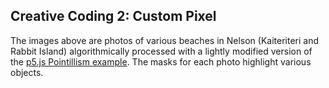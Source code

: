 ## Creative Coding 2: Custom Pixel

The images above are photos of various beaches in Nelson (Kaiteriteri and Rabbit Island) algorithmically processed with a lightly modified version of the [p5.js Pointillism example](https://p5js.org/examples/image-pointillism.html). The masks for each photo highlight various objects.
